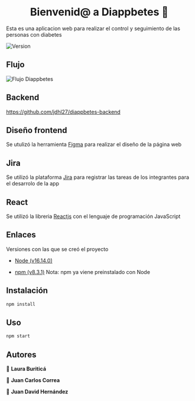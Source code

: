 <h1 align="center">Bienvenid@ a Diappbetes 👋</h1>

Esta es una aplicacion web para realizar el control y seguimiento de las personas con diabetes

<p>
  <img alt="Version" src="https://img.shields.io/badge/version-0.0-blue.svg?cacheSeconds=2592000" />
</p>

## Flujo

<p>
  <img alt="Flujo Diappbetes" src="https://jdhl27.github.io/Portafolio/images/flow-diappbetes.jpeg" />
</p>

## Backend
https://github.com/jdhl27/diappbetes-backend

## Diseño frontend
Se utulizó la herramienta [Figma](https://www.figma.com/file/2wfnXM7huOfmB0FE8F7F53/Untitled?node-id=1%3A2) para realizar el diseño de la página web

## Jira
Se utilizó la plataforma [Jira](https://equipo2703.atlassian.net/jira/software/projects/DIAPP/boards/1) para registrar las tareas de los integrantes para el desarrolo de la app

## React
Se utilizó la libreria [Reactjs](https://es.reactjs.org/) con el lenguaje de programación JavaScript

## Enlaces
Versiones con las que se creó el proyecto

- [Node (v16.14.0)](https://nodejs.org/es/download/releases/)

- [npm (v8.3.1)](https://www.npmjs.com/) Nota: npm ya viene preinstalado con Node
## Instalación

```sh
npm install
```

## Uso
```sh
npm start
```

## Autores

👤 **Laura Buriticá**

👤 **Juan Carlos Correa**

👤 **Juan David Hernández**
